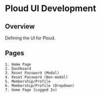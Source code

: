 # Ploud UI Development

## Overview

Defining the UI for Ploud.

## Pages

    1. Home Page
    2. Dashboard
    3. Reset Password (Modal)
    4. Reset Password (Non-modal)
    5. Membership/Profile
    6. Membership/Profile (Dropdown)
    7. Home Page (Logged In)